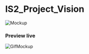 # IS2_Project_Vision

![Mockup](https://i.imgur.com/Vzzu1ay.jpg)

### Preview live

![GifMockup](https://i.imgur.com/OHFhEyP.gif)
